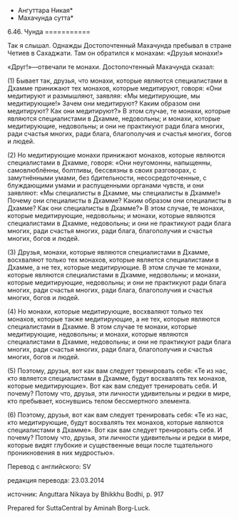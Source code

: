 * Ангуттара Никая*
* Махачунда сутта*

6\.46\. Чунда
\=\=\=\=\=\=\=\=\=\=\=

Так я слышал\. Однажды Достопочтенный Махачунда пребывал в стране Четиев в Сахаджати\. Там он обратился к монахам: «Друзья монахи\!»

«Друг\!»—отвечали те монахи\. Достопочтенный Махачунда сказал:

\(1\) Бывает так, друзья, что монахи, которые являются специалистами в Дхамме принижают тех монахов, которые медитируют, говоря: «Они медитируют и размышляют, заявляя: «Мы медитирующие, мы медитирующие\!» Зачем они медитируют? Каким образом они медитируют? Как они медитируют?» В этом случае, те монахи, которые являются специалистами в Дхамме, недовольны; и монахи, которые медитирующие, недовольны; и они не практикуют ради блага многих, ради счастья многих, ради блага, благополучия и счастья многих, богов и людей\.

\(2\) Но медитирующие монахи принижают монахов, которые являются специалистами в Дхамме, говоря: «Они неугомонны, напыщенны, самовлюблённы, болтливы, бессвязны в своих разговорах, с замутнёнными умами, без бдительности, несосредоточенные, с блуждающими умами и распущенными органами чувств, и они заявляют: «Мы специалисты в Дхамме, мы специалисты в Дхамме\!» Почему они специалисты в Дхамме? Каким образом они специалисты в Дхамме? Как они специалисты в Дхамме?» В этом случае, те монахи, которые медитирующие, недовольны; и монахи, которые являются специалистами в Дхамме, недовольны; и они не практикуют ради блага многих, ради счастья многих, ради блага, благополучия и счастья многих, богов и людей\.

\(3\) Друзья, монахи, которые являются специалистами в Дхамме, восхваляют только тех монахов, которые является специалистами в Дхамме, а не тех, которые медитирующие\. В этом случае те монахи, которые являются специалистами в Дхамме, недовольны; и монахи, которые медитирующие, недовольны; и они не практикуют ради блага многих, ради счастья многих, ради блага, благополучия и счастья многих, богов и людей\.

\(4\) Но монахи, которые медитирующие, восхваляют только тех монахов, которые также медитирующие, а не тех, которые являются специалистами в Дхамме\. В этом случае те монахи, которые медитирующие, недовольны; и монахи, которые являются специалистами в Дхамме, недовольны; и они не практикуют ради блага многих, ради счастья многих, ради блага, благополучия и счастья многих, богов и людей\.

\(5\) Поэтому, друзья, вот как вам следует тренировать себя: «Те из нас, кто является специалистами в Дхамме, будут восхвалять тех монахов, которые медитирующие»\. Вот как вам следует тренировать себя\. И почему? Потому что, друзья, эти личности удивительны и редки в мире, кто пребывает, коснувшись телом бессмертного элемента\.

\(6\) Поэтому, друзья, вот как вам следует тренировать себя: «Те из нас, кто медитирующие, будут восхвалять тех монахов, которые являются специалистами в Дхамме»\. Вот как вам следует тренировать себя\. И почему? Потому что, друзья, эти личности удивительны и редки в мире, которые видят глубокие и существенные вещи после тщательного проникновения в них мудростью»\.

Перевод с английского: SV

редакция перевода: 23\.03\.2014

источник: Anguttara Nikaya by Bhikkhu Bodhi, p\. 917

Prepared for SuttaCentral by Aminah Borg\-Luck\.
